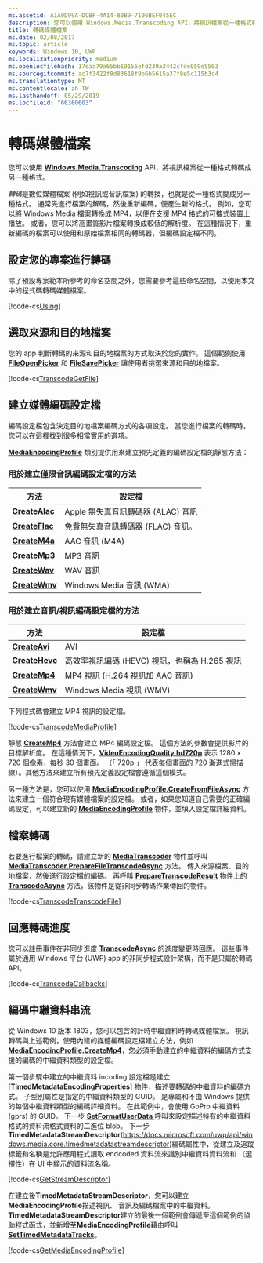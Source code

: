 ```yaml
---
ms.assetid: A1A0D99A-DCBF-4A14-80B9-7106BEF045EC
description: 您可以使用 Windows.Media.Transcoding API，將視訊檔案從一種格式轉碼成另一種格式。
title: 轉碼媒體檔案
ms.date: 02/08/2017
ms.topic: article
keywords: Windows 10, UWP
ms.localizationpriority: medium
ms.openlocfilehash: 17eaa79a65bb19156efd230a3442cfde059e5503
ms.sourcegitcommit: ac7f3422f8d83618f9b6b5615a37f8e5c115b3c4
ms.translationtype: MT
ms.contentlocale: zh-TW
ms.lasthandoff: 05/29/2019
ms.locfileid: "66360603"
---
```

# <a name="transcode-media-files"></a>轉碼媒體檔案



您可以使用 [**Windows.Media.Transcoding**](https://docs.microsoft.com/uwp/api/Windows.Media.Transcoding) API，將視訊檔案從一種格式轉碼成另一種格式。

*轉碼*是數位媒體檔案 (例如視訊或音訊檔案) 的轉換，也就是從一種格式變成另一種格式。 通常先進行檔案的解碼，然後重新編碼，便產生新的格式。 例如，您可以將 Windows Media 檔案轉換成 MP4，以便在支援 MP4 格式的可攜式裝置上播放。 或者，您可以將高畫質影片檔案轉換成較低的解析度。 在這種情況下，重新編碼的檔案可以使用和原始檔案相同的轉碼器，但編碼設定檔不同。

## <a name="set-up-your-project-for-transcoding"></a>設定您的專案進行轉碼

除了預設專案範本所參考的命名空間之外，您需要參考這些命名空間，以使用本文中的程式碼轉碼媒體檔案。

[!code-cs[Using](./code/TranscodeWin10/cs/MainPage.xaml.cs#SnippetUsing)]

## <a name="select-source-and-destination-files"></a>選取來源和目的地檔案

您的 app 判斷轉碼的來源和目的地檔案的方式取決於您的實作。 這個範例使用 [**FileOpenPicker**](https://docs.microsoft.com/uwp/api/Windows.Storage.Pickers.FileOpenPicker) 和 [**FileSavePicker**](https://docs.microsoft.com/uwp/api/Windows.Storage.Pickers.FileSavePicker) 讓使用者挑選來源和目的地檔案。

[!code-cs[TranscodeGetFile](./code/TranscodeWin10/cs/MainPage.xaml.cs#SnippetTranscodeGetFile)]

## <a name="create-a-media-encoding-profile"></a>建立媒體編碼設定檔

編碼設定檔包含決定目的地檔案編碼方式的各項設定。 當您進行檔案的轉碼時，您可以在這裡找到很多相當實用的選項。

[  **MediaEncodingProfile**](https://docs.microsoft.com/uwp/api/Windows.Media.MediaProperties.MediaEncodingProfile) 類別提供用來建立預先定義的編碼設定檔的靜態方法：

### <a name="methods-for-creating-audio-only-encoding-profiles"></a>用於建立僅限音訊編碼設定檔的方法

方法  |設定檔  |
---------|---------|
[**CreateAlac**](https://docs.microsoft.com/uwp/api/windows.media.mediaproperties.mediaencodingprofile.createalac)     |Apple 無失真音訊轉碼器 (ALAC) 音訊         |
[**CreateFlac**](https://docs.microsoft.com/uwp/api/windows.media.mediaproperties.mediaencodingprofile.createflac)     |免費無失真音訊轉碼器 (FLAC) 音訊。         |
[**CreateM4a**](https://docs.microsoft.com/uwp/api/windows.media.mediaproperties.mediaencodingprofile.createm4a)     |AAC 音訊 (M4A)         |
[**CreateMp3**](https://docs.microsoft.com/uwp/api/windows.media.mediaproperties.mediaencodingprofile.createmp3)     |MP3 音訊         |
[**CreateWav**](https://docs.microsoft.com/uwp/api/windows.media.mediaproperties.mediaencodingprofile.createwav)     |WAV 音訊         |
[**CreateWmv**](https://docs.microsoft.com/uwp/api/windows.media.mediaproperties.mediaencodingprofile.createwmv)     |Windows Media 音訊 (WMA)         |

### <a name="methods-for-creating-audio--video-encoding-profiles"></a>用於建立音訊/視訊編碼設定檔的方法

方法  |設定檔  |
---------|---------|
[**CreateAvi**](https://docs.microsoft.com/uwp/api/windows.media.mediaproperties.mediaencodingprofile.createavi) |AVI |
[**CreateHevc**](https://docs.microsoft.com/uwp/api/windows.media.mediaproperties.mediaencodingprofile.createhevc) |高效率視訊編碼 (HEVC) 視訊，也稱為 H.265 視訊 |
[**CreateMp4**](https://docs.microsoft.com/uwp/api/windows.media.mediaproperties.mediaencodingprofile.createmp4) |MP4 視訊 (H.264 視訊加 AAC 音訊) |
[**CreateWmv**](https://docs.microsoft.com/uwp/api/windows.media.mediaproperties.mediaencodingprofile.createwmv) |Windows Media 視訊 (WMV) |


下列程式碼會建立 MP4 視訊的設定檔。

[!code-cs[TranscodeMediaProfile](./code/TranscodeWin10/cs/MainPage.xaml.cs#SnippetTranscodeMediaProfile)]

靜態 [**CreateMp4**](https://docs.microsoft.com/uwp/api/windows.media.mediaproperties.mediaencodingprofile.createmp4) 方法會建立 MP4 編碼設定檔。 這個方法的參數會提供影片的目標解析度。 在這種情況下，[**VideoEncodingQuality.hd720p**](https://docs.microsoft.com/uwp/api/Windows.Media.MediaProperties.VideoEncodingQuality) 表示 1280 x 720 個像素，每秒 30 個畫面。 （「 720p 」 代表每個畫面的 720 漸進式掃描線）。其他方法來建立所有預先定義設定檔會遵循這個模式。

另一種方法是，您可以使用 [**MediaEncodingProfile.CreateFromFileAsync**](https://docs.microsoft.com/uwp/api/windows.media.mediaproperties.mediaencodingprofile.createfromfileasync) 方法來建立一個符合現有媒體檔案的設定檔。 或者，如果您知道自己需要的正確編碼設定，可以建立新的 [**MediaEncodingProfile**](https://docs.microsoft.com/uwp/api/Windows.Media.MediaProperties.MediaEncodingProfile) 物件，並填入設定檔詳細資料。

## <a name="transcode-the-file"></a>檔案轉碼

若要進行檔案的轉碼，請建立新的 [**MediaTranscoder**](https://docs.microsoft.com/uwp/api/Windows.Media.Transcoding.MediaTranscoder) 物件並呼叫 [**MediaTranscoder.PrepareFileTranscodeAsync**](https://docs.microsoft.com/uwp/api/windows.media.transcoding.mediatranscoder.preparefiletranscodeasync) 方法。 傳入來源檔案、目的地檔案，然後進行設定檔的編碼。 再呼叫 [**PrepareTranscodeResult**](https://docs.microsoft.com/uwp/api/Windows.Media.Transcoding.PrepareTranscodeResult) 物件上的 [**TranscodeAsync**](https://docs.microsoft.com/uwp/api/windows.media.transcoding.preparetranscoderesult.transcodeasync) 方法，該物件是從非同步轉碼作業傳回的物件。

[!code-cs[TranscodeTranscodeFile](./code/TranscodeWin10/cs/MainPage.xaml.cs#SnippetTranscodeTranscodeFile)]

## <a name="respond-to-transcoding-progress"></a>回應轉碼進度

您可以註冊事件在非同步進度 [**TranscodeAsync**](https://docs.microsoft.com/uwp/api/windows.media.transcoding.preparetranscoderesult.transcodeasync) 的進度變更時回應。 這些事件屬於通用 Windows 平台 (UWP) app 的非同步程式設計架構，而不是只屬於轉碼 API。

[!code-cs[TranscodeCallbacks](./code/TranscodeWin10/cs/MainPage.xaml.cs#SnippetTranscodeCallbacks)]


## <a name="encode-a-metadata-stream"></a>編碼中繼資料串流
從 Windows 10 版本 1803，您可以包含的計時中繼資料時轉碼媒體檔案。 視訊轉碼與上述範例，使用內建的媒體編碼設定檔建立方法，例如[ **MediaEncodingProfile.CreateMp4**](https://docs.microsoft.com/uwp/api/windows.media.mediaproperties.mediaencodingprofile.createmp4)，您必須手動建立的中繼資料的編碼方式支援的編碼的中繼資料類型的設定檔。

第一個步驟中建立的中繼資料 incoding 設定檔是建立 [**TimedMetadataEncodingProperties**] 物件，描述要轉碼的中繼資料的編碼方式。 子型別屬性是指定的中繼資料類型的 GUID。 是專屬和不由 Windows 提供的每個中繼資料類型的編碼詳細資料。 在此範例中，會使用 GoPro 中繼資料 (gprs) 的 GUID。 下一步 [ **SetFormatUserData** ](https://docs.microsoft.com/uwp/api/windows.media.mediaproperties.timedmetadataencodingproperties.setformatuserdata)呼叫來設定描述特有的中繼資料格式的資料流格式資料的二進位 blob。 下一步 **TimedMetadataStreamDescriptor**(https://docs.microsoft.com/uwp/api/windows.media.core.timedmetadatastreamdescriptor)編碼屬性中，從建立及追蹤標籤和名稱是允許應用程式讀取 endcoded 資料流來識別中繼資料資料流和 （選擇性）在 UI 中顯示的資料流名稱。 
 
[!code-cs[GetStreamDescriptor](./code/TranscodeWin10/cs/MainPage.xaml.cs#SnippetGetStreamDescriptor)]

在建立後**TimedMetadataStreamDescriptor**，您可以建立**MediaEncodingProfile**描述視訊、 音訊及編碼檔案中的中繼資料。 **TimedMetadataStreamDescriptor**建立的最後一個範例會傳遞至這個範例的協助程式函式，並新增至**MediaEncodingProfile**藉由呼叫[ **SetTimedMetadataTracks**](https://docs.microsoft.com/en-us/uwp/api/windows.media.mediaproperties.mediaencodingprofile.settimedmetadatatracks)。

[!code-cs[GetMediaEncodingProfile](./code/TranscodeWin10/cs/MainPage.xaml.cs#SnippetGetMediaEncodingProfile)]
 

 




